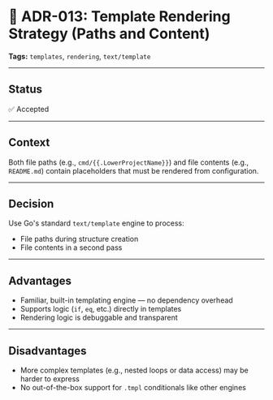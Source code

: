 # 📄 ADR-013: Template Rendering Strategy (Paths and Content)

**Tags:** `templates`, `rendering`, `text/template`

---

## Status

✅ Accepted

---

## Context

Both file paths (e.g., `cmd/{{.LowerProjectName}}`) and file contents (e.g., `README.md`) contain placeholders
that must be rendered from configuration.

---

## Decision

Use Go's standard `text/template` engine to process:

- File paths during structure creation
- File contents in a second pass

---

## Advantages

- Familiar, built-in templating engine — no dependency overhead
- Supports logic (`if`, `eq`, etc.) directly in templates
- Rendering logic is debuggable and transparent

---

## Disadvantages

- More complex templates (e.g., nested loops or data access) may be harder to express
- No out-of-the-box support for `.tmpl` conditionals like other engines
